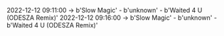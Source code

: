 2022-12-12 09:11:00 -> b'Slow Magic' - b'unknown' - b'Waited 4 U (ODESZA Remix)'
2022-12-12 09:16:00 -> b'Slow Magic' - b'unknown' - b'Waited 4 U (ODESZA Remix)'
